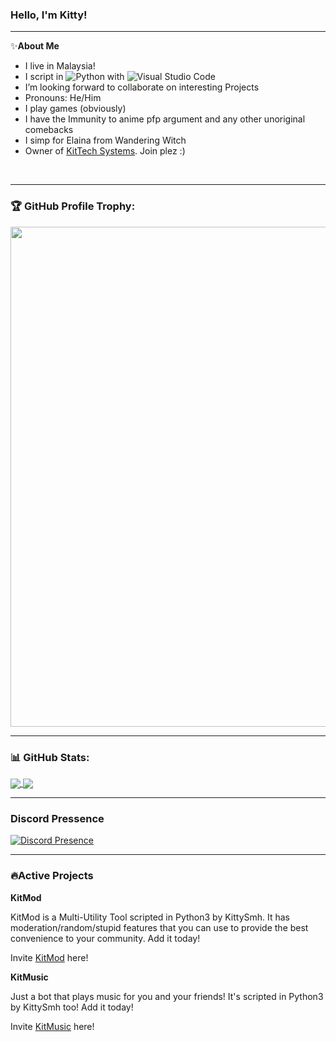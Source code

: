 ### Hello, I'm Kitty!



---

✨**About Me**
<br />

- I live in Malaysia!
- I script in ![Python](https://img.shields.io/badge/-Python-333333?style=flat&logo=python) with ![Visual Studio Code](https://img.shields.io/badge/-Visual%20Studio%20Code-333333?style=flat&logo=visual-studio-code&logoColor=007ACC)
- I’m looking forward to collaborate on interesting Projects
- Pronouns: He/Him
- I play games (obviously)
- I have the Immunity to anime pfp argument and any other unoriginal comebacks
- I simp for Elaina from Wandering Witch
- Owner of [KitTech Systems](https://discord.gg/CrpzQKEVWV). Join plez :)


<br/>

---

### 🏆 GitHub Profile Trophy:
<a href="trophy indeed a yes">
  <img width=800 src="https://github-profile-trophy.vercel.app/?username=KittySmh&column=8&theme=discord&no-frame=true&no-bg=true"/>
</a>

---

### 📊 GitHub Stats:
<a href="yes">
  <img align="center" src="https://github-readme-stats.vercel.app/api?username=kittysmh&theme=vision-friendly-dark&show_icons=true&count_private=true" />
</a>
<a href="again, yes">
  <img align="center" src="https://github-readme-stats.vercel.app/api/top-langs/?username=kittysmh&theme=vision-friendly-dark&layout=compact" />
</a>

---

### Discord Pressence
[![Discord Presence](https://lanyard.cnrad.dev/api/484318483258015754?theme=dark&animated=true&hideDiscrim=false&borderRadius=30px)](https://discord.com/users/484318483258015754)

---

### 🔥Active Projects

**KitMod**

KitMod is a Multi-Utility Tool scripted in Python3 by KittySmh. It has moderation/random/stupid features that you can use to provide the best convenience to your community. Add it today!

Invite [KitMod](https://top.gg/bot/892412665652203572/invite) here!

**KitMusic**

Just a bot that plays music for you and your friends! It's scripted in Python3 by KittySmh too! Add it today!

Invite [KitMusic](https://discord.com/api/oauth2/authorize?client_id=863059682427666448&permissions=104187968&scope=bot) here!

